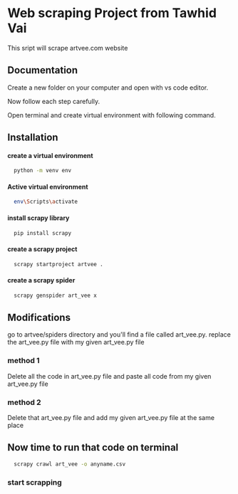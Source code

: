 
# Web scraping Project from Tawhid Vai

This sript will scrape artvee.com website



## Documentation

Create a new folder on your computer and open with vs code editor.

Now follow each step carefully.

Open terminal and create virtual environment with following command.


## Installation

#### create a virtual environment 

```bash
  python -m venv env
```
#### Active virtual environment 

```bash
  env\Scripts\activate
```
#### install scrapy library

```bash
  pip install scrapy
```
#### create a scrapy project

```bash
  scrapy startproject artvee .
```

#### create a scrapy spider

```bash
  scrapy genspider art_vee x
```

## Modifications

go to artvee/spiders directory and you'll find a file called art_vee.py.
replace the art_vee.py file with my given art_vee.py file

### method 1

Delete all the code in art_vee.py file and paste all code from my given art_vee.py file

### method 2
Delete that art_vee.py file and add my given art_vee.py file at the same place

## Now time to run that code on terminal

```bash
  scrapy crawl art_vee -o anyname.csv
```
### start scrapping 

